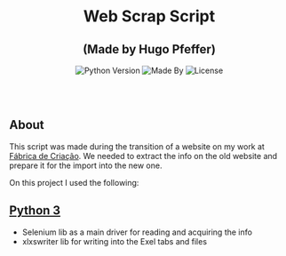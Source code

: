 <!-- <p align="center">
    <img alt="Logo Codenation" src="logo.png">
</p> -->

<h1 align="center">
    Web Scrap Script
</h1>

<h2 align="center">
    (Made by Hugo Pfeffer)
</h2>

<p align="center">
    <img alt="Python Version" src="https://img.shields.io/badge/lang-python3-blue">
    <img alt="Made By" src="https://img.shields.io/badge/Made%20By-Hugo%20Pfeffer-red">
    <img alt="License" src="https://img.shields.io/github/license/HugoPfeffer/vagrant-ansible">
</p>

</br>
</br>
<h2> About </h2>

This script was made during the transition of a website on my work at <a href="https://criacao-de-site.fabricadecriacao.com.br/">Fábrica de Criação</a>. We needed to extract the info on the old website and prepare it for the import into the new one.

On this project I used the following: 



<h2> <a href="https://www.python.org">Python 3</a></h2>
<ul>
    <li>Selenium lib as a main driver for reading and acquiring the info</li>
    <li>xlxswriter lib for writing into the Exel tabs and files</li>
</ul>

</br>
<!--<h2> <a href="#">Kubernetes</a></h2>
<ul>
    <li></li>
</ul>-->







